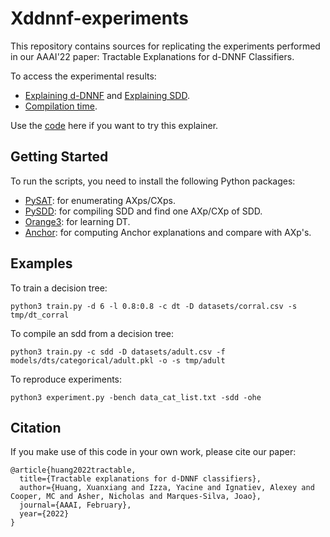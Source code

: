 # Xddnnf-experiments
This repository contains sources for replicating the experiments performed in 
our AAAI'22 paper: Tractable Explanations for d-DNNF Classifiers.

To access the experimental results:
- [Explaining d-DNNF](results/d-dnnf.csv) and [Explaining SDD](results/sdd.csv).
- [Compilation time](results/compilation_time.csv).

Use the [code](https://github.com/XuanxiangHuang/Xddnnf) here
if you want to try this explainer.

## Getting Started
To run the scripts, you need to install the following Python packages:
- [PySAT](https://github.com/pysathq/pysat): for enumerating AXps/CXps.
- [PySDD](https://github.com/wannesm/PySDD): for compiling SDD and find one AXp/CXp of SDD.
- [Orange3](https://github.com/biolab/orange3): for learning DT.
- [Anchor](https://github.com/marcotcr/anchor): for computing Anchor explanations and compare with AXp's.

## Examples

To train a decision tree:
```
python3 train.py -d 6 -l 0.8:0.8 -c dt -D datasets/corral.csv -s tmp/dt_corral
```

To compile an sdd from a decision tree:
```
python3 train.py -c sdd -D datasets/adult.csv -f models/dts/categorical/adult.pkl -o -s tmp/adult
```

To reproduce experiments:
```
python3 experiment.py -bench data_cat_list.txt -sdd -ohe
```

## Citation

If you make use of this code in your own work, please cite our paper:
```
@article{huang2022tractable,
  title={Tractable explanations for d-DNNF classifiers},
  author={Huang, Xuanxiang and Izza, Yacine and Ignatiev, Alexey and Cooper, MC and Asher, Nicholas and Marques-Silva, Joao},
  journal={AAAI, February},
  year={2022}
}
```
